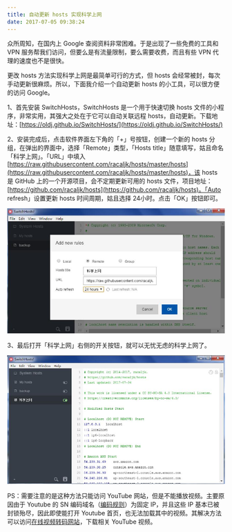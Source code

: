 ```yaml
---
title: 自动更新 hosts 实现科学上网
date: 2017-07-05 09:38:24
---
```


众所周知，在国内上 Google 查阅资料非常困难。于是出现了一些免费的工具和 VPN 服务帮我们访问，但要么是有流量限制，要么需要收费，而且有些 VPN 代理的速度也不是很快。

更改 hosts 方法实现科学上网是最简单可行的方式，但 hosts 会经常被封，每次手动更新很麻烦。所以，下面我介绍一个自动更新 hosts 的小工具，可以很方便的访问 Google。

1、首先安装 SwitchHosts，SwitchHosts 是一个用于快速切换 hosts 文件的小程序，非常实用，其强大之处在于它可以自动关联远程 hosts，自动更新。下载地址：[https://oldj.github.io/SwitchHosts/](https://oldj.github.io/SwitchHosts/)

2、安装完成后，点击软件界面左下角的「+」号按钮，创建一个新的 hosts 分组，在弹出的界面中，选择「Remote」类型，「Hosts title」随意填写，姑且命名 「科学上网」。「URL」中填入 [https://raw.githubusercontent.com/racaljk/hosts/master/hosts](https://raw.githubusercontent.com/racaljk/hosts/master/hosts)，该 hosts 是 GitHub 上的一个开源项目，会不定期更新可用的 hosts 文件，项目地址：[https://github.com/racaljk/hosts](https://github.com/racaljk/hosts)。「Auto refresh」设置更新 hosts 时间周期，姑且选择 24小时。点击「OK」按钮即可。

![](https://raw.githubusercontent.com/zywudev/blog-source/master/image/SwitchHosts.jpg)

3、最后打开「科学上网」右侧的开关按钮，就可以无忧无虑的科学上网了。

![](https://raw.githubusercontent.com/zywudev/blog-source/master/image/SwitchHost2.jpg)

PS：需要注意的是这种方法只能访问 YouTube 网站，但是不能播放视频。主要原因由于 Youtube 的 SN 编码域名（[编码规则](https://github.com/lennylxx/ipv6-hosts/wiki/YouTube#4-sn-%E7%BC%96%E7%A0%81%E5%9C%B0%E5%9D%80)）为固定 IP，并且这些 IP 基本已被封锁殆尽，因此即使能打开 Youtube 首页，也无法加载其中的视频。其解决方法可以访问[在线视频转码网站](https://www.onlinevideoconverter.com/video-converter)，下载相关 YouTube 视频。



